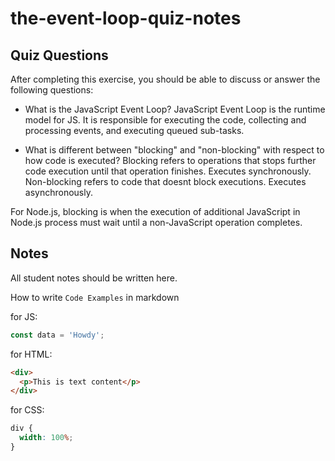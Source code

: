 # the-event-loop-quiz-notes

## Quiz Questions

After completing this exercise, you should be able to discuss or answer the following questions:

- What is the JavaScript Event Loop?
  JavaScript Event Loop is the runtime model for JS. It is responsible for executing the code, collecting and processing events, and executing queued sub-tasks.

- What is different between "blocking" and "non-blocking" with respect to how code is executed?
  Blocking refers to operations that stops further code execution until that operation finishes. Executes synchronously.
  Non-blocking refers to code that doesnt block executions. Executes asynchronously.

For Node.js, blocking is when the execution of additional JavaScript in Node.js process must wait until a non-JavaScript operation completes.

## Notes

All student notes should be written here.

How to write `Code Examples` in markdown

for JS:

```javascript
const data = 'Howdy';
```

for HTML:

```html
<div>
  <p>This is text content</p>
</div>
```

for CSS:

```css
div {
  width: 100%;
}
```
